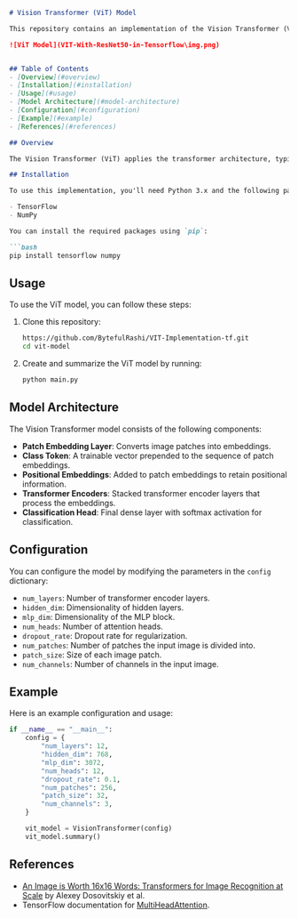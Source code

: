 ```markdown
# Vision Transformer (ViT) Model

This repository contains an implementation of the Vision Transformer (ViT) model using TensorFlow and Keras. The Vision Transformer is a novel image classification model that utilizes transformer architectures, which have been highly successful in natural language processing tasks.

![ViT Model](VIT-With-ResNet50-in-Tensorflow\img.png)


## Table of Contents
- [Overview](#overview)
- [Installation](#installation)
- [Usage](#usage)
- [Model Architecture](#model-architecture)
- [Configuration](#configuration)
- [Example](#example)
- [References](#references)

## Overview

The Vision Transformer (ViT) applies the transformer architecture, typically used for text, to image classification tasks. Instead of using convolutional neural networks (CNNs), ViT divides the image into patches, linearly embeds these patches, and processes them using transformer encoders.

## Installation

To use this implementation, you'll need Python 3.x and the following packages:

- TensorFlow
- NumPy

You can install the required packages using `pip`:

```bash
pip install tensorflow numpy
```

## Usage

To use the ViT model, you can follow these steps:

1. Clone this repository:
    ```bash
    https://github.com/BytefulRashi/VIT-Implementation-tf.git
    cd vit-model
    ```

2. Create and summarize the ViT model by running:
    ```bash
    python main.py
    ```

## Model Architecture

The Vision Transformer model consists of the following components:
- **Patch Embedding Layer**: Converts image patches into embeddings.
- **Class Token**: A trainable vector prepended to the sequence of patch embeddings.
- **Positional Embeddings**: Added to patch embeddings to retain positional information.
- **Transformer Encoders**: Stacked transformer encoder layers that process the embeddings.
- **Classification Head**: Final dense layer with softmax activation for classification.

## Configuration

You can configure the model by modifying the parameters in the `config` dictionary:

- `num_layers`: Number of transformer encoder layers.
- `hidden_dim`: Dimensionality of hidden layers.
- `mlp_dim`: Dimensionality of the MLP block.
- `num_heads`: Number of attention heads.
- `dropout_rate`: Dropout rate for regularization.
- `num_patches`: Number of patches the input image is divided into.
- `patch_size`: Size of each image patch.
- `num_channels`: Number of channels in the input image.

## Example

Here is an example configuration and usage:

```python
if __name__ == "__main__":
    config = {
        "num_layers": 12,
        "hidden_dim": 768,
        "mlp_dim": 3072,
        "num_heads": 12,
        "dropout_rate": 0.1,
        "num_patches": 256,
        "patch_size": 32,
        "num_channels": 3,
    }

    vit_model = VisionTransformer(config)
    vit_model.summary()
```

## References

- [An Image is Worth 16x16 Words: Transformers for Image Recognition at Scale](https://arxiv.org/abs/2010.11929) by Alexey Dosovitskiy et al.
- TensorFlow documentation for [MultiHeadAttention](https://www.tensorflow.org/api_docs/python/tf/keras/layers/MultiHeadAttention).
